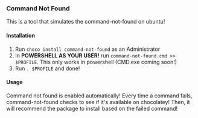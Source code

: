 ### Command Not Found

This is a tool that simulates the command-not-found on ubuntu!

#### Installation
1. Run `choco install command-not-found` as an Administrator
2. In **POWERSHELL AS YOUR USER!** run `command-not-found.cmd >> $PROFILE`. This only works in powershell (CMD.exe coming soon!)
3. Run `. $PROFILE` and done!

#### Usage
Command not found is enabled automatically!
Every time a command fails, command-not-found checks to see if it's available on chocolatey!
Then, it will recommend the package to install based on the failed command!